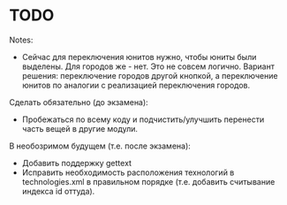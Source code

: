 TODO
====
Notes:
* Сейчас для переключения юнитов нужно, чтобы юниты были выделены. Для городов же - нет. Это не совсем логично. Вариант решения: переключение городов другой кнопкой, а переключение юнитов по аналогии с реализацией переключения городов.

Сделать обязательно (до экзамена):
* Пробежаться по всему коду и подчистить/улучшить перенести часть вещей в другие модули.

В необозримом будущем (т.е. после экзамена):
* Добавить поддержку gettext
* Исправить необходимость расположения технологий в technologies.xml в правильном порядке (т.е. добавить считывание индекса id оттуда).
